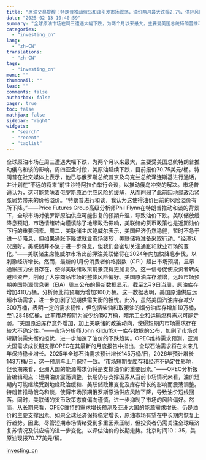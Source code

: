 ```yaml
---
title: "原油交易提醒：特朗普推动俄乌和谈引发市场震荡，油价两月最大跌幅2.7%，供应风险溢价回落"
date: "2025-02-13 10:40:59"
summary: "全球原油市场在周三遭遇大幅下跌，为两个月以来最大，主要受美国总统特朗普推动俄乌和谈的影响，周四亚盘时..."
categories:
  - "investing_cn"
lang:
  - "zh-CN"
translations:
  - "zh-CN"
tags:
  - "investing_cn"
menu: ""
thumbnail: ""
lead: ""
comments: false
authorbox: false
pager: true
toc: false
mathjax: false
sidebar: "right"
widgets:
  - "search"
  - "recent"
  - "taglist"
---
```


全球原油市场在周三遭遇大幅下跌，为两个月以来最大，主要受美国总统特朗普推动俄乌和谈的影响，周四亚盘时段，美原油延续下跌，目前报价70.75美元/桶。特朗普在社交媒体上表示，他已与俄罗斯总统普京及乌克兰总统泽连斯基进行通话，并计划在“不远的将来”前往沙特阿拉伯举行会谈，以推动俄乌冲突的解决。市场普遍认为，这可能意味着俄罗斯原油供应风险的缓解，从而削弱了此前因地缘政治紧张局势带来的价格溢价。“特朗普进行和谈，我认为这使得油价目前的风险溢价有所下降。”——Price Futures Group高级分析师Phil Flynn在特朗普推动和谈的背景下，全球市场对俄罗斯原油供应可能恢复的预期升温，导致油价下跌。美联储放缓降息预期，市场情绪转向谨慎除了地缘政治影响，美联储的货币政策也是近期油价下行的重要因素。周二，美联储主席鲍威尔表示，美国经济仍然稳健，暂时不急于进一步降息，但如果通胀下降或就业市场疲软，美联储将准备采取行动。“经济状况良好，美联储并不急于进一步降息，但我们会密切关注通胀和就业市场的变化。”——美联储主席鲍威尔市场此前押注美联储将在2024年内加快降息步伐，以刺激经济增长。然而，最新的1月份消费者价格指数（CPI）超出市场预期，显示通胀压力依旧存在，使得美联储政策前景变得更加复杂。这一信号促使投资者转向避险资产，削弱了大宗商品市场的整体风险偏好。美国原油库存激增，远超市场预期美国能源信息署（EIA）周三公布的最新数据显示，截至2月9日当周，原油库存增加410万桶，分析师此前预期为增加300万桶。这一数据表明，美国原油供应远超市场需求，进一步加剧了短期供需失衡的担忧。此外，虽然美国汽油库存减少300万桶，表明一定的需求韧性，但包括柴油和取暖油的馏分油库存增加10万桶，至1.2848亿桶，此前市场预期为减少约150万桶，暗示工业和运输燃料需求可能走弱。“美国原油库存意外增加，加上美联储的政策动向，使得短期内市场需求存在较大不确定性。”——市场分析师John Kilduff这一库存数据的公布，加剧了市场对短期供需失衡的担忧，进一步加速了油价的下跌趋势。OPEC维持需求预测，亚洲大国需求成长期支撑OPEC在其最新的月度报告中指出，全球石油需求将在未来几年保持稳步增长。2025年全球石油需求预计增长145万桶/日，2026年预计增长143万桶/日，这一预测与上月保持一致。“市场短期受库存和经济不确定性影响，但长期来看，亚洲大国的能源需求仍将是支撑油价的重要因素。”——OPEC分析报告编辑观点：短期油价震荡调整，长期仍存支撑因素从当前市场情况来看，油价短期内可能继续受到地缘政治缓和、美联储政策变化及库存增长的影响而震荡调整。特朗普推动俄乌和谈，使得市场预期俄罗斯原油供应风险下降，导致油价短线回落。同时，美联储的货币政策态度偏向谨慎，进一步抑制了市场的风险偏好。然而，从长期来看，OPEC维持的需求增长预测及亚洲大国的能源需求增长，仍是油价的主要支撑因素。如果全球经济保持稳定增长，原油市场有望在中长期内恢复上行趋势。因此，尽管短期市场情绪受到多重因素压制，但投资者仍需关注全球经济复苏情况及供应端的进一步变化，以评估油价的长期走势。北京时间10：35，美原油现报70.77美元/桶。

[investing_cn](https://cn.investing.com/news/commodities-news/article-2669339)
